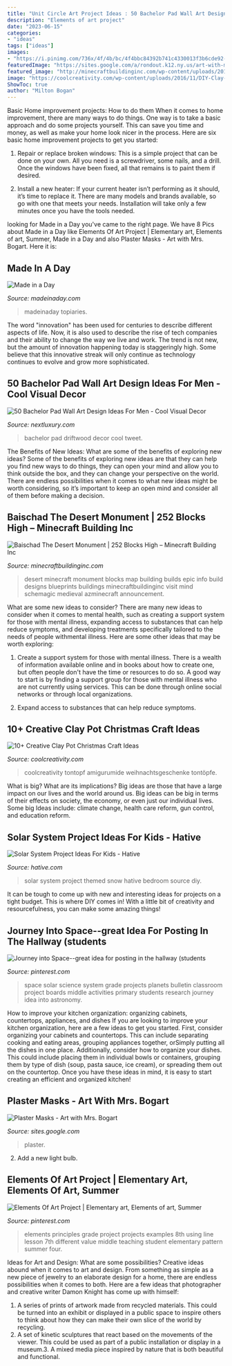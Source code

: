 ```yaml
---
title: "Unit Circle Art Project Ideas : 50 Bachelor Pad Wall Art Design Ideas For Men"
description: "Elements of art project"
date: "2023-06-15"
categories:
- "ideas"
tags: ["ideas"]
images:
- "https://i.pinimg.com/736x/4f/4b/bc/4f4bbc84392b741c4330013f3b6cde92--elements-and-principles-elements-of-art.jpg"
featuredImage: "https://sites.google.com/a/rondout.k12.ny.us/art-with-ms-touri/8th-grade/plaster-masks/IMG_5204.jpg?attredirects=0"
featured_image: "http://minecraftbuildinginc.com/wp-content/uploads/2014/01/Baischad-The-Desert-Monument-252-Blocks-High-minecraft-building-ideas-6.jpg"
image: "https://coolcreativity.com/wp-content/uploads/2016/11/DIY-Clay-Pot-Snowman-Treat-Filled-Jar.jpg"
ShowToc: true
author: "Milton Bogan"
---
```



Basic Home improvement projects: How to do them
When it comes to home improvement, there are many ways to do things. One way is to take a basic approach and do some projects yourself. This can save you time and money, as well as make your home look nicer in the process. Here are six basic home improvement projects to get you started:
1) Repair or replace broken windows: This is a simple project that can be done on your own. All you need is a screwdriver, some nails, and a drill. Once the windows have been fixed, all that remains is to paint them if desired.

2) Install a new heater: If your current heater isn’t performing as it should, it’s time to replace it. There are many models and brands available, so go with one that meets your needs. Installation will take only a few minutes once you have the tools needed.

	

		
looking for Made in a Day you've came to the right page. We have 8 Pics about Made in a Day like Elements Of Art Project | Elementary art, Elements of art, Summer, Made in a Day and also Plaster Masks - Art with Mrs. Bogart. Here it is:
		
    
## Made In A Day

<img loading=lazy src="https://madeinaday.com/wp-content/uploads/2017/01/Fur-heart-home.jpg" onerror="this.onerror=null;this.src='https://tse3.mm.bing.net/th?id=OIP.-6TO-Z_u4XOc6GfT9bJo-AHaLH&amp;pid=15.1';" alt="Made in a Day">

_Source: madeinaday.com_

>madeinaday topiaries. 

	

The word "innovation" has been used for centuries to describe different aspects of life. Now, it is also used to describe the rise of tech companies and their ability to change the way we live and work. The trend is not new, but the amount of innovation happening today is staggeringly high. Some believe that this innovative streak will only continue as technology continues to evolve and grow more sophisticated.

    
## 50 Bachelor Pad Wall Art Design Ideas For Men - Cool Visual Decor

<img loading=lazy src="http://nextluxury.com/wp-content/uploads/white-driftwood-bachelor-pad-wall-art-ideas.jpg" onerror="this.onerror=null;this.src='https://tse1.mm.bing.net/th?id=OIP.kqa6LR3dmrzlhnNdDcc3dwAAAA&amp;pid=15.1';" alt="50 Bachelor Pad Wall Art Design Ideas For Men - Cool Visual Decor">

_Source: nextluxury.com_

>bachelor pad driftwood decor cool tweet. 

	

The Benefits of New Ideas: What are some of the benefits of exploring new ideas?
Some of the benefits of exploring new ideas are that they can help you find new ways to do things, they can open your mind and allow you to think outside the box, and they can change your perspective on the world. There are endless possibilities when it comes to what new ideas might be worth considering, so it’s important to keep an open mind and consider all of them before making a decision.

    
## Baischad The Desert Monument | 252 Blocks High – Minecraft Building Inc

<img loading=lazy src="http://minecraftbuildinginc.com/wp-content/uploads/2014/01/Baischad-The-Desert-Monument-252-Blocks-High-minecraft-building-ideas-6.jpg" onerror="this.onerror=null;this.src='https://tse3.mm.bing.net/th?id=OIP.P-v5siGWGY-vZCNyFswPFwHaEW&amp;pid=15.1';" alt="Baischad The Desert Monument | 252 Blocks High – Minecraft Building Inc">

_Source: minecraftbuildinginc.com_

>desert minecraft monument blocks map building builds epic info build designs blueprints buildings minecraftbuildinginc visit mind schemagic medieval azminecraft announcement. 

	

What are some new ideas to consider?
There are many new ideas to consider when it comes to mental health, such as creating a support system for those with mental illness, expanding access to substances that can help reduce symptoms, and developing treatments specifically tailored to the needs of people withmental illness. Here are some other ideas that may be worth exploring:
1. Create a support system for those with mental illness. There is a wealth of information available online and in books about how to create one, but often people don't have the time or resources to do so. A good way to start is by finding a support group for those with mental illness who are not currently using services. This can be done through online social networks or through local organizations.

2. Expand access to substances that can help reduce symptoms.

    
## 10+ Creative Clay Pot Christmas Craft Ideas

<img loading=lazy src="https://coolcreativity.com/wp-content/uploads/2016/11/DIY-Clay-Pot-Snowman-Treat-Filled-Jar.jpg" onerror="this.onerror=null;this.src='https://tse4.mm.bing.net/th?id=OIP.h58t4JGzp03kS0-_NJfbYgHaLz&amp;pid=15.1';" alt="10+ Creative Clay Pot Christmas Craft Ideas">

_Source: coolcreativity.com_

>coolcreativity tontopf amigurumide weihnachtsgeschenke tontöpfe. 

	

What is big? What are its implications?
Big ideas are those that have a large impact on our lives and the world around us. Big ideas can be big in terms of their effects on society, the economy, or even just our individual lives. Some big Ideas include: climate change, health care reform, gun control, and education reform.

    
## Solar System Project Ideas For Kids - Hative

<img loading=lazy src="https://hative.com/wp-content/uploads/2014/12/solar-system-project-ideas/10-solar-system-project-ideas.jpg" onerror="this.onerror=null;this.src='https://tse2.mm.bing.net/th?id=OIP.5u23TC63WOjqgI6Ypytc2wHaLE&amp;pid=15.1';" alt="Solar System Project Ideas For Kids - Hative">

_Source: hative.com_

>solar system project themed snow hative bedroom source diy. 

	

It can be tough to come up with new and interesting ideas for projects on a tight budget. This is where DIY comes in! With a little bit of creativity and resourcefulness, you can make some amazing things!

    
## Journey Into Space--great Idea For Posting In The Hallway (students

<img loading=lazy src="https://i.pinimg.com/736x/78/6d/38/786d38a75a17aef9821f3342fc1ff0a5.jpg" onerror="this.onerror=null;this.src='https://tse2.mm.bing.net/th?id=OIP.jbHBFg0jmNGY17-bMdmLmgHaFj&amp;pid=15.1';" alt="Journey into Space--great idea for posting in the hallway (students">

_Source: pinterest.com_

>space solar science system grade projects planets bulletin classroom project boards middle activities primary students research journey idea into astronomy. 

	

How to improve your kitchen organization: organizing cabinets, countertops, appliances, and dishes
If you are looking to improve your kitchen organization, here are a few ideas to get you started. First, consider organizing your cabinets and countertops. This can include separating cooking and eating areas, grouping appliances together, orSimply putting all the dishes in one place. Additionally, consider how to organize your dishes. This could include placing them in individual bowls or containers, grouping them by type of dish (soup, pasta sauce, ice cream), or spreading them out on the countertop. Once you have these ideas in mind, it is easy to start creating an efficient and organized kitchen!

    
## Plaster Masks - Art With Mrs. Bogart

<img loading=lazy src="https://sites.google.com/a/rondout.k12.ny.us/art-with-ms-touri/8th-grade/plaster-masks/IMG_5204.jpg?attredirects=0" onerror="this.onerror=null;this.src='https://tse2.mm.bing.net/th?id=OIP.lIdyrD1qOLRS2XNyFhVjZAHaJ4&amp;pid=15.1';" alt="Plaster Masks - Art with Mrs. Bogart">

_Source: sites.google.com_

>plaster. 

	

2. Add a new light bulb. 

    
## Elements Of Art Project | Elementary Art, Elements Of Art, Summer

<img loading=lazy src="https://i.pinimg.com/736x/4f/4b/bc/4f4bbc84392b741c4330013f3b6cde92--elements-and-principles-elements-of-art.jpg" onerror="this.onerror=null;this.src='https://tse1.mm.bing.net/th?id=OIP.TK3ybD6rjbvkr3sjCaR1jgHaFt&amp;pid=15.1';" alt="Elements Of Art Project | Elementary art, Elements of art, Summer">

_Source: pinterest.com_

>elements principles grade project projects examples 8th using line lesson 7th different value middle teaching student elementary pattern summer four. 

	

Ideas for Art and Design: What are some possibilities?
Creative ideas abound when it comes to art and design. From something as simple as a new piece of jewelry to an elaborate design for a home, there are endless possibilities when it comes to both. Here are a few ideas that photographer and creative writer Damon Knight has come up with himself:
1. A series of prints of artwork made from recycled materials. This could be turned into an exhibit or displayed in a public space to inspire others to think about how they can make their own slice of the world by recycling.
2. A set of kinetic sculptures that react based on the movements of the viewer. This could be used as part of a public installation or display in a museum.3. A mixed media piece inspired by nature that is both beautiful and functional.

